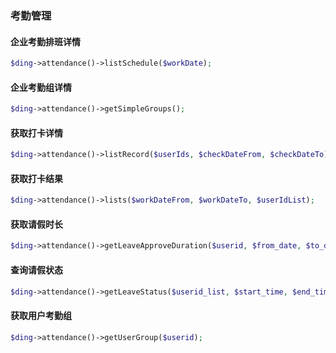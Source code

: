 ### 考勤管理

#### 企业考勤排班详情
```php
$ding->attendance()->listSchedule($workDate);
```

#### 企业考勤组详情
```php
$ding->attendance()->getSimpleGroups();
```

#### 获取打卡详情
```php
$ding->attendance()->listRecord($userIds, $checkDateFrom, $checkDateTo);
```

#### 获取打卡结果
```php
$ding->attendance()->lists($workDateFrom, $workDateTo, $userIdList);
```

#### 获取请假时长
```php
$ding->attendance()->getLeaveApproveDuration($userid, $from_date, $to_date);
```

#### 查询请假状态
```php
$ding->attendance()->getLeaveStatus($userid_list, $start_time, $end_time);
```

#### 获取用户考勤组
```php
$ding->attendance()->getUserGroup($userid);
```